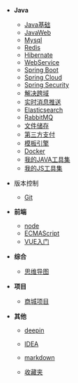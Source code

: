 - **Java**
  - [Java基础](java/basic/_sidebar.md)
  - [JavaWeb](java/javaweb/_sidebar.md)
  - [Mysql](java/mysql/_sidebar.md)
  - [Redis](java/redis/_sidebar.md)
  - [Hibernate](java/hibernate/_sidebar.md)
  - [WebService](java/webservice/_sidebar.md)
  - [Spring Boot](java/springboot/_sidebar.md)
  - [Spring Cloud](java/springCloud/_sidebar.md)
  - [Spring Security](java/spring_security/_sidebar.md)
  - [解决跨域](java/cross_domain/_sidebar.md)
  - [实时消息推送](java/message_push/_sidebar.md)
  - [Elasticsearch](java/elasticsearch/_sidebar.md)
  - [RabbitMQ](java/rabbitmq/_sidebar.md)
  - [文件储存](java/storage/_sidebar)
  - [第三方支付](java/payment/_sidebar)
  - [模板引擎](java/template/_sidebar.md)
  - [Docker](java/docker/_sidebar)
  - [我的JAVA工具集](java/modules/_sidebar)
  - [我的JS工具集](frontend/modules/_sidebar)
- 版本控制
  - [Git](vcs/git/_sidebar.md)
- **前端**
  - [node](/frontend/node/md/_sidebar.md)
  - [ECMAScript](frontend/ecmascript/_sidebar.md)
  - [VUE入门](frontend/vue/_sidebar.md)
- **综合**
  
  - [思维导图](common/minds/_sidebar.md)
- **项目**
  - [商城项目](project/leyoumall/_sidebar.md)
- **其他**
  - [deepin](others/deepin/_sidebar.md)
  
  - [IDEA](others/idea/_sidebar.md)
  - [markdown](others/markdown/_sidebar.md)
  - [收藏夹](others/facorites/_sidebar.md)

